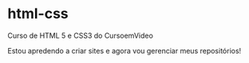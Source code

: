 # html-css
 Curso de HTML 5 e CSS3 do CursoemVideo

 Estou apredendo a criar sites e agora vou gerenciar meus repositórios!

 